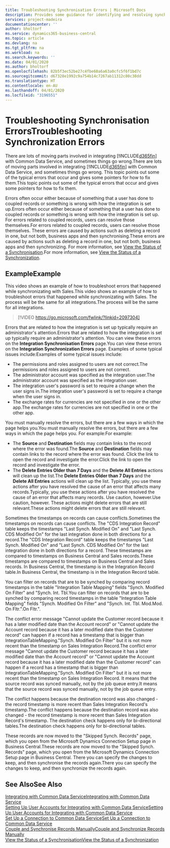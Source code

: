 ```yaml
---
title: Troubleshooting Synchronisation Errors | Microsoft Docs
description: Provides some guidance for identifying and resolving synchronisation errors.
services: project-madeira
documentationcenter: ''
author: bholtorf
ms.service: dynamics365-business-central
ms.topic: article
ms.devlang: na
ms.tgt_pltfrm: na
ms.workload: na
ms.search.keywords: ''
ms.date: 04/01/2020
ms.author: bholtorf
ms.openlocfilehash: 82b5f3ec52be27c4fbe60a6a63a0cfc5f6f1bd7c
ms.sourcegitcommit: d67328e1992c9a754b14c7267ab11312c80c38dd
ms.translationtype: HT
ms.contentlocale: en-AU
ms.lasthandoff: 04/01/2020
ms.locfileid: "3196551"
---
```

# <a name="troubleshooting-synchronization-errors"></a><span data-ttu-id="c65ab-103">Troubleshooting Synchronisation Errors</span><span class="sxs-lookup"><span data-stu-id="c65ab-103">Troubleshooting Synchronization Errors</span></span>
<span data-ttu-id="c65ab-104">There are lots of moving parts involved in integrating [!INCLUDE[d365fin](includes/d365fin_md.md)] with Common Data Service, and sometimes things go wrong.</span><span class="sxs-lookup"><span data-stu-id="c65ab-104">There are lots of moving parts involved in integrating [!INCLUDE[d365fin](includes/d365fin_md.md)] with Common Data Service, and sometimes things go wrong.</span></span> <span data-ttu-id="c65ab-105">This topic points out some of the typical errors that occur and gives some pointers for how to fix them.</span><span class="sxs-lookup"><span data-stu-id="c65ab-105">This topic points out some of the typical errors that occur and gives some pointers for how to fix them.</span></span>

<span data-ttu-id="c65ab-106">Errors often occur either because of something that a user has done to coupled records or something is wrong with how the integration is set up.</span><span class="sxs-lookup"><span data-stu-id="c65ab-106">Errors often occur either because of something that a user has done to coupled records or something is wrong with how the integration is set up.</span></span> <span data-ttu-id="c65ab-107">For errors related to coupled records, users can resolve those themselves.</span><span class="sxs-lookup"><span data-stu-id="c65ab-107">For errors related to coupled records, users can resolve those themselves.</span></span> <span data-ttu-id="c65ab-108">These errors are caused by actions such as deleting a record in one, but not both, business apps and then synchronising.</span><span class="sxs-lookup"><span data-stu-id="c65ab-108">These errors are caused by actions such as deleting a record in one, but not both, business apps and then synchronizing.</span></span> <span data-ttu-id="c65ab-109">For more information, see [View the Status of a Synchronisation](admin-how-to-view-synchronization-status.md).</span><span class="sxs-lookup"><span data-stu-id="c65ab-109">For more information, see [View the Status of a Synchronization](admin-how-to-view-synchronization-status.md).</span></span>

## <a name="example"></a><span data-ttu-id="c65ab-110">Example</span><span class="sxs-lookup"><span data-stu-id="c65ab-110">Example</span></span>
<span data-ttu-id="c65ab-111">This video shows an example of how to troubleshoot errors that happened while synchronizating with Sales.</span><span class="sxs-lookup"><span data-stu-id="c65ab-111">This video shows an example of how to troubleshoot errors that happened while synchronizating with Sales.</span></span> <span data-ttu-id="c65ab-112">The process will be the same for all integrations.</span><span class="sxs-lookup"><span data-stu-id="c65ab-112">The process will be the same for all integrations.</span></span> 

> [!VIDEO https://go.microsoft.com/fwlink/?linkid=2097304]

<span data-ttu-id="c65ab-113">Errors that are related to how the integration is set up typically require an administrator's attention.</span><span class="sxs-lookup"><span data-stu-id="c65ab-113">Errors that are related to how the integration is set up typically require an administrator's attention.</span></span> <span data-ttu-id="c65ab-114">You can view these errors on the **Integration Synchronisation Errors** page.</span><span class="sxs-lookup"><span data-stu-id="c65ab-114">You can view these errors on the **Integration Synchronization Errors** page.</span></span> <span data-ttu-id="c65ab-115">Examples of some typical issues include:</span><span class="sxs-lookup"><span data-stu-id="c65ab-115">Examples of some typical issues include:</span></span>  
  
* <span data-ttu-id="c65ab-116">The permissions and roles assigned to users are not correct.</span><span class="sxs-lookup"><span data-stu-id="c65ab-116">The permissions and roles assigned to users are not correct.</span></span>  
* <span data-ttu-id="c65ab-117">The administrator account was specified as the integration user.</span><span class="sxs-lookup"><span data-stu-id="c65ab-117">The administrator account was specified as the integration user.</span></span>  
* <span data-ttu-id="c65ab-118">The integration user's password is set to require a change when the user signs in.</span><span class="sxs-lookup"><span data-stu-id="c65ab-118">The integration user's password is set to require a change when the user signs in.</span></span>  
* <span data-ttu-id="c65ab-119">The exchange rates for currencies are not specified in one or the other app.</span><span class="sxs-lookup"><span data-stu-id="c65ab-119">The exchange rates for currencies are not specified in one or the other app.</span></span>  
  
<span data-ttu-id="c65ab-120">You must manually resolve the errors, but there are a few ways in which the page helps you.</span><span class="sxs-lookup"><span data-stu-id="c65ab-120">You must manually resolve the errors, but there are a few ways in which the page helps you.</span></span> <span data-ttu-id="c65ab-121">For example:</span><span class="sxs-lookup"><span data-stu-id="c65ab-121">For example:</span></span>  

* <span data-ttu-id="c65ab-122">The **Source** and **Destination** fields may contain links to the record where the error was found.</span><span class="sxs-lookup"><span data-stu-id="c65ab-122">The **Source** and **Destination** fields may contain links to the record where the error was found.</span></span> <span data-ttu-id="c65ab-123">Click the link to open the record and investigate the error.</span><span class="sxs-lookup"><span data-stu-id="c65ab-123">Click the link to open the record and investigate the error.</span></span>  
* <span data-ttu-id="c65ab-124">The **Delete Entries Older than 7 Days** and the **Delete All Entries** actions will clean up the list.</span><span class="sxs-lookup"><span data-stu-id="c65ab-124">The **Delete Entries Older than 7 Days** and the **Delete All Entries** actions will clean up the list.</span></span> <span data-ttu-id="c65ab-125">Typically, you use these actions after you have resolved the cause of an error that affects many records.</span><span class="sxs-lookup"><span data-stu-id="c65ab-125">Typically, you use these actions after you have resolved the cause of an error that affects many records.</span></span> <span data-ttu-id="c65ab-126">Use caution, however.</span><span class="sxs-lookup"><span data-stu-id="c65ab-126">Use caution, however.</span></span> <span data-ttu-id="c65ab-127">These actions might delete errors that are still relevant.</span><span class="sxs-lookup"><span data-stu-id="c65ab-127">These actions might delete errors that are still relevant.</span></span>

<span data-ttu-id="c65ab-128">Sometimes the timestamps on records can cause conflicts.</span><span class="sxs-lookup"><span data-stu-id="c65ab-128">Sometimes the timestamps on records can cause conflicts.</span></span> <span data-ttu-id="c65ab-129">The "CDS Integration Record" table keeps the timestamps "Last Synch. Modified On" and "Last Synch. CDS Modified On" for the last integration done in both directions for a record.</span><span class="sxs-lookup"><span data-stu-id="c65ab-129">The "CDS Integration Record" table keeps the timestamps "Last Synch. Modified On" and "Last Synch. CDS Modified On" for the last integration done in both directions for a record.</span></span> <span data-ttu-id="c65ab-130">These timestamps are compared to timestamps on Business Central and Sales records.</span><span class="sxs-lookup"><span data-stu-id="c65ab-130">These timestamps are compared to timestamps on Business Central and Sales records.</span></span> <span data-ttu-id="c65ab-131">In Business Central, the timestamp is in the Integration Record table.</span><span class="sxs-lookup"><span data-stu-id="c65ab-131">In Business Central, the timestamp is in the Integration Record table.</span></span>

<span data-ttu-id="c65ab-132">You can filter on records that are to be synched by comparing record timestamps in the table "Integration Table Mapping" fields "Synch. Modified On Filter" and "Synch. Int. Tbl.</span><span class="sxs-lookup"><span data-stu-id="c65ab-132">You can filter on records that are to be synched by comparing record timestamps in the table "Integration Table Mapping" fields "Synch. Modified On Filter" and "Synch. Int. Tbl.</span></span> <span data-ttu-id="c65ab-133">Mod.</span><span class="sxs-lookup"><span data-stu-id="c65ab-133">Mod.</span></span> <span data-ttu-id="c65ab-134">On Fltr.".</span><span class="sxs-lookup"><span data-stu-id="c65ab-134">On Fltr.".</span></span>

<span data-ttu-id="c65ab-135">The conflict error message "Cannot update the Customer record because it has a later modified date than the Account record" or "Cannot update the Account record because it has a later modified date than the Customer record" can happen if a record has a timestamp that is bigger than IntegrationTableMapping."Synch. Modified On Filter" but it is not more recent than the timestamp on Sales Integration Record.</span><span class="sxs-lookup"><span data-stu-id="c65ab-135">The conflict error message "Cannot update the Customer record because it has a later modified date than the Account record" or "Cannot update the Account record because it has a later modified date than the Customer record" can happen if a record has a timestamp that is bigger than IntegrationTableMapping."Synch. Modified On Filter" but it is not more recent than the timestamp on Sales Integration Record.</span></span> <span data-ttu-id="c65ab-136">It means that the source record was synced manually, not by the job queue entry.</span><span class="sxs-lookup"><span data-stu-id="c65ab-136">It means that the source record was synced manually, not by the job queue entry.</span></span> 

<span data-ttu-id="c65ab-137">The conflict happens because the destination record was also changed  - the record timestamp is more recent than Sales Integration Record's timestamp.</span><span class="sxs-lookup"><span data-stu-id="c65ab-137">The conflict happens because the destination record was also changed  - the record timestamp is more recent than Sales Integration Record's timestamp.</span></span> <span data-ttu-id="c65ab-138">The destination check happens only for bi-directional tables.</span><span class="sxs-lookup"><span data-stu-id="c65ab-138">The destination check happens only for bi-directional tables.</span></span> 

<span data-ttu-id="c65ab-139">These records are now moved to the "Skipped Synch. Records" page, which you open from the Microsoft Dynamics Connection Setup page in Business Central.</span><span class="sxs-lookup"><span data-stu-id="c65ab-139">These records are now moved to the "Skipped Synch. Records" page, which you open from the Microsoft Dynamics Connection Setup page in Business Central.</span></span> <span data-ttu-id="c65ab-140">There you can specify the changes to keep, and then synchronise the records again.</span><span class="sxs-lookup"><span data-stu-id="c65ab-140">There you can specify the changes to keep, and then synchronize the records again.</span></span>

## <a name="see-also"></a><span data-ttu-id="c65ab-141">See Also</span><span class="sxs-lookup"><span data-stu-id="c65ab-141">See Also</span></span>
[<span data-ttu-id="c65ab-142">Integrating with Common Data Service</span><span class="sxs-lookup"><span data-stu-id="c65ab-142">Integrating with Common Data Service</span></span>](admin-prepare-dynamics-365-for-sales-for-integration.md)  
[<span data-ttu-id="c65ab-143">Setting Up User Accounts for Integrating with Common Data Service</span><span class="sxs-lookup"><span data-stu-id="c65ab-143">Setting Up User Accounts for Integrating with Common Data Service</span></span>](admin-setting-up-integration-with-dynamics-sales.md)  
[<span data-ttu-id="c65ab-144">Set Up a Connection to Common Data Service</span><span class="sxs-lookup"><span data-stu-id="c65ab-144">Set Up a Connection to Common Data Service</span></span>](admin-how-to-set-up-a-dynamics-crm-connection.md)  
[<span data-ttu-id="c65ab-145">Couple and Synchronise Records Manually</span><span class="sxs-lookup"><span data-stu-id="c65ab-145">Couple and Synchronize Records Manually</span></span>](admin-how-to-couple-and-synchronize-records-manually.md)  
[<span data-ttu-id="c65ab-146">View the Status of a Synchronisation</span><span class="sxs-lookup"><span data-stu-id="c65ab-146">View the Status of a Synchronization</span></span>](admin-how-to-view-synchronization-status.md)  

